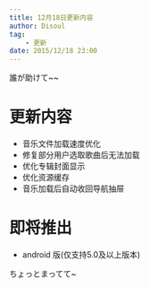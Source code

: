 ```yaml
---
title: 12月18日更新内容
author: Disoul
tag:
    - 更新
date: 2015/12/18 23:00
---
```

誰が助けて~~

# 更新内容

* 音乐文件加载速度优化
* 修复部分用户选取歌曲后无法加载
* 优化专辑封面显示
* 优化资源缓存
* 音乐加载后自动收回导航抽屉

# 即将推出

* android 版(仅支持5.0及以上版本)

ちょっとまってて~
